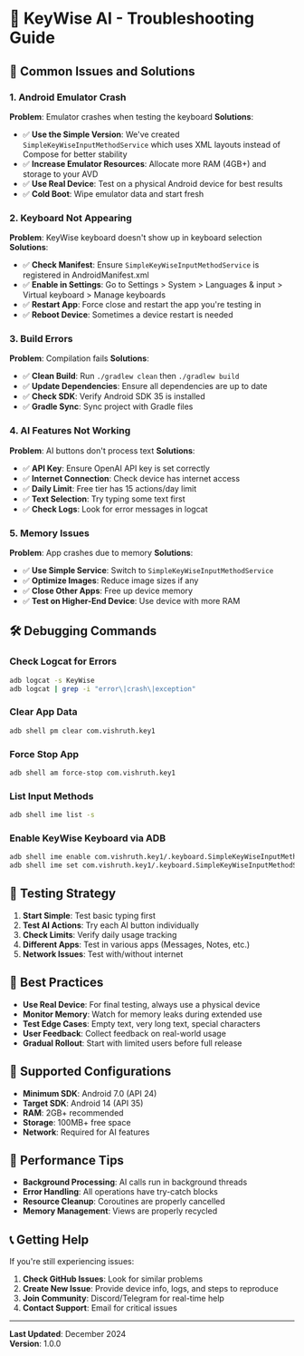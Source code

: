 # 🔧 KeyWise AI - Troubleshooting Guide

## 🚨 Common Issues and Solutions

### 1. **Android Emulator Crash**

**Problem**: Emulator crashes when testing the keyboard
**Solutions**:
- ✅ **Use the Simple Version**: We've created `SimpleKeyWiseInputMethodService` which uses XML layouts instead of Compose for better stability
- ✅ **Increase Emulator Resources**: Allocate more RAM (4GB+) and storage to your AVD
- ✅ **Use Real Device**: Test on a physical Android device for best results
- ✅ **Cold Boot**: Wipe emulator data and start fresh

### 2. **Keyboard Not Appearing**

**Problem**: KeyWise keyboard doesn't show up in keyboard selection
**Solutions**:
- ✅ **Check Manifest**: Ensure `SimpleKeyWiseInputMethodService` is registered in AndroidManifest.xml
- ✅ **Enable in Settings**: Go to Settings > System > Languages & input > Virtual keyboard > Manage keyboards
- ✅ **Restart App**: Force close and restart the app you're testing in
- ✅ **Reboot Device**: Sometimes a device restart is needed

### 3. **Build Errors**

**Problem**: Compilation fails
**Solutions**:
- ✅ **Clean Build**: Run `./gradlew clean` then `./gradlew build`
- ✅ **Update Dependencies**: Ensure all dependencies are up to date
- ✅ **Check SDK**: Verify Android SDK 35 is installed
- ✅ **Gradle Sync**: Sync project with Gradle files

### 4. **AI Features Not Working**

**Problem**: AI buttons don't process text
**Solutions**:
- ✅ **API Key**: Ensure OpenAI API key is set correctly
- ✅ **Internet Connection**: Check device has internet access
- ✅ **Daily Limit**: Free tier has 15 actions/day limit
- ✅ **Text Selection**: Try typing some text first
- ✅ **Check Logs**: Look for error messages in logcat

### 5. **Memory Issues**

**Problem**: App crashes due to memory
**Solutions**:
- ✅ **Use Simple Service**: Switch to `SimpleKeyWiseInputMethodService`
- ✅ **Optimize Images**: Reduce image sizes if any
- ✅ **Close Other Apps**: Free up device memory
- ✅ **Test on Higher-End Device**: Use device with more RAM

## 🛠️ Debugging Commands

### Check Logcat for Errors
```bash
adb logcat -s KeyWise
adb logcat | grep -i "error\|crash\|exception"
```

### Clear App Data
```bash
adb shell pm clear com.vishruth.key1
```

### Force Stop App
```bash
adb shell am force-stop com.vishruth.key1
```

### List Input Methods
```bash
adb shell ime list -s
```

### Enable KeyWise Keyboard via ADB
```bash
adb shell ime enable com.vishruth.key1/.keyboard.SimpleKeyWiseInputMethodService
adb shell ime set com.vishruth.key1/.keyboard.SimpleKeyWiseInputMethodService
```

## 🔄 Testing Strategy

1. **Start Simple**: Test basic typing first
2. **Test AI Actions**: Try each AI button individually
3. **Check Limits**: Verify daily usage tracking
4. **Different Apps**: Test in various apps (Messages, Notes, etc.)
5. **Network Issues**: Test with/without internet

## 🎯 Best Practices

- **Use Real Device**: For final testing, always use a physical device
- **Monitor Memory**: Watch for memory leaks during extended use
- **Test Edge Cases**: Empty text, very long text, special characters
- **User Feedback**: Collect feedback on real-world usage
- **Gradual Rollout**: Start with limited users before full release

## 📱 Supported Configurations

- **Minimum SDK**: Android 7.0 (API 24)
- **Target SDK**: Android 14 (API 35)
- **RAM**: 2GB+ recommended
- **Storage**: 100MB+ free space
- **Network**: Required for AI features

## 🚀 Performance Tips

- **Background Processing**: AI calls run in background threads
- **Error Handling**: All operations have try-catch blocks
- **Resource Cleanup**: Coroutines are properly cancelled
- **Memory Management**: Views are properly recycled

## 📞 Getting Help

If you're still experiencing issues:

1. **Check GitHub Issues**: Look for similar problems
2. **Create New Issue**: Provide device info, logs, and steps to reproduce
3. **Join Community**: Discord/Telegram for real-time help
4. **Contact Support**: Email for critical issues

---

**Last Updated**: December 2024  
**Version**: 1.0.0 